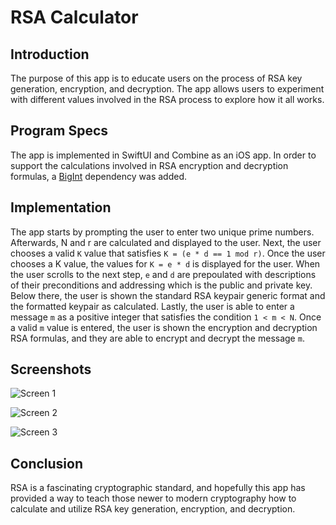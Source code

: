 #  RSA Calculator


## Introduction
The purpose of this app is to educate users on the process of RSA key generation, encryption, and decryption. The app allows users to experiment with different values involved in the RSA process to explore how it all works.


## Program Specs
The app is implemented in SwiftUI and Combine as an iOS app. In order to support the calculations involved in RSA encryption and decryption formulas, a 
[BigInt](https://github.com/attaswift/BigInt) dependency was added.


## Implementation
The app starts by prompting the user to enter two unique prime numbers. Afterwards, N and r are calculated and displayed to the user. Next, the user chooses a valid `K` value that satisfies  `K = (e * d == 1 mod r)`. Once the user chooses a K value, the values for `K = e * d` is displayed for the user. When the user scrolls to the next step, `e` and `d` are prepoulated with descriptions of their preconditions and addressing which is the public and private key. Below there, the user is shown the standard RSA keypair generic format and the formatted keypair as calculated. Lastly, the user is able to enter a message `m` as a positive integer that satisfies the condition `1 < m < N`. Once a valid `m` value is entered, the user is shown the encryption and decryption RSA formulas, and they are able to encrypt and decrypt the message `m`.


## Screenshots
![Screen 1](../images/Screen1.png)

![Screen 2](../images/Screen2.png)

![Screen 3](../images/Screen3.png)


## Conclusion
RSA is a fascinating cryptographic standard, and hopefully this app has provided a way to teach those newer to modern cryptography how to calculate and utilize RSA key generation, encryption, and decryption.
